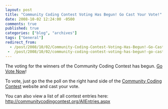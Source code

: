 ```yaml
---
layout: post
title: "Community Coding Contest Voting Has Begun! Go Cast Your Vote!"
date: 2008-10-02 12:24:00 -0500
comments: true
published: true
categories: ["blog", "archives"]
tags: ["General"]
redirect_from: 
  - /post/2008/10/02/Community-Coding-Contest-Voting-Has-Begun!-Go-Cast-Your-Vote!
 -  /post/2008/10/02/community-coding-contest-voting-has-begun!-go-cast-your-vote!
---
```

<!-- more -->
<div class="text">
<p>
The voting for the winners of the Community Coding Contest has begun. <a href="http://communitycodingcontest.org/">Go Vote Now</a>!
</p>
<p>
To vote, just go the the poll on the right hand side of the <a href="http://communitycodingcontest.org/">Community Coding Contest</a> website and cast your vote.
</p>
<p>
You can also view a list of all contest entries here: <a href="http://communitycodingcontest.org/AllEntries.aspx">http://communitycodingcontest.org/AllEntries.aspx</a>
</p>
</div>
